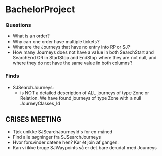 # BachelorProject

### Questions

- What is an order?
- Why can one order have multiple tickets?
- What are the Journeys that have no entry into RP or SJ?
- How many Journeys does not have a value in both SearchStart and SearchEnd OR in StartStop and EndStop where they are not null, and where they do not have the same value in both columns?

### Finds

- SJSearchJourneys:
  - is NOT a detailed description of ALL journeys of type Zone or Relation. We have found journeys of type Zone with a null              JourneyClasses_Id

## CRISES MEETING

- Tjek unikke SJSearchJourneyId's for en måned
- Find alle søgninger fra SJSearchJourneys
- Hvor forsvinder datene hen? Kør ét join af gangen.
- Kan vi ikke bruge SJWaypoints så er det bare derudaf med Jounreys
